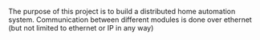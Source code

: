 The purpose of this project is to build a distributed home automation system.  Communication between different modules is done over ethernet (but not limited to ethernet or IP in any way)